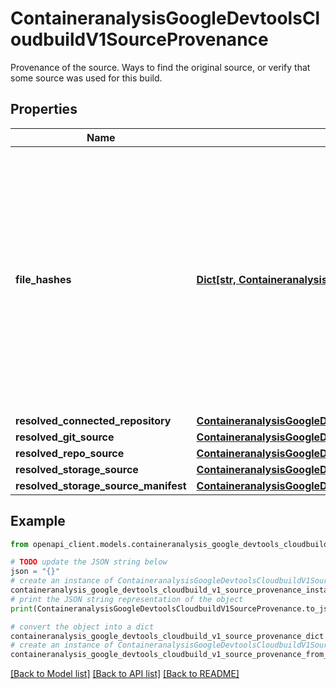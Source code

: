 # ContaineranalysisGoogleDevtoolsCloudbuildV1SourceProvenance

Provenance of the source. Ways to find the original source, or verify that some source was used for this build.

## Properties

Name | Type | Description | Notes
------------ | ------------- | ------------- | -------------
**file_hashes** | [**Dict[str, ContaineranalysisGoogleDevtoolsCloudbuildV1FileHashes]**](ContaineranalysisGoogleDevtoolsCloudbuildV1FileHashes.md) | Output only. Hash(es) of the build source, which can be used to verify that the original source integrity was maintained in the build. Note that &#x60;FileHashes&#x60; will only be populated if &#x60;BuildOptions&#x60; has requested a &#x60;SourceProvenanceHash&#x60;. The keys to this map are file paths used as build source and the values contain the hash values for those files. If the build source came in a single package such as a gzipped tarfile (&#x60;.tar.gz&#x60;), the &#x60;FileHash&#x60; will be for the single path to that file. | [optional] [readonly] 
**resolved_connected_repository** | [**ContaineranalysisGoogleDevtoolsCloudbuildV1ConnectedRepository**](ContaineranalysisGoogleDevtoolsCloudbuildV1ConnectedRepository.md) |  | [optional] 
**resolved_git_source** | [**ContaineranalysisGoogleDevtoolsCloudbuildV1GitSource**](ContaineranalysisGoogleDevtoolsCloudbuildV1GitSource.md) |  | [optional] 
**resolved_repo_source** | [**ContaineranalysisGoogleDevtoolsCloudbuildV1RepoSource**](ContaineranalysisGoogleDevtoolsCloudbuildV1RepoSource.md) |  | [optional] 
**resolved_storage_source** | [**ContaineranalysisGoogleDevtoolsCloudbuildV1StorageSource**](ContaineranalysisGoogleDevtoolsCloudbuildV1StorageSource.md) |  | [optional] 
**resolved_storage_source_manifest** | [**ContaineranalysisGoogleDevtoolsCloudbuildV1StorageSourceManifest**](ContaineranalysisGoogleDevtoolsCloudbuildV1StorageSourceManifest.md) |  | [optional] 

## Example

```python
from openapi_client.models.containeranalysis_google_devtools_cloudbuild_v1_source_provenance import ContaineranalysisGoogleDevtoolsCloudbuildV1SourceProvenance

# TODO update the JSON string below
json = "{}"
# create an instance of ContaineranalysisGoogleDevtoolsCloudbuildV1SourceProvenance from a JSON string
containeranalysis_google_devtools_cloudbuild_v1_source_provenance_instance = ContaineranalysisGoogleDevtoolsCloudbuildV1SourceProvenance.from_json(json)
# print the JSON string representation of the object
print(ContaineranalysisGoogleDevtoolsCloudbuildV1SourceProvenance.to_json())

# convert the object into a dict
containeranalysis_google_devtools_cloudbuild_v1_source_provenance_dict = containeranalysis_google_devtools_cloudbuild_v1_source_provenance_instance.to_dict()
# create an instance of ContaineranalysisGoogleDevtoolsCloudbuildV1SourceProvenance from a dict
containeranalysis_google_devtools_cloudbuild_v1_source_provenance_from_dict = ContaineranalysisGoogleDevtoolsCloudbuildV1SourceProvenance.from_dict(containeranalysis_google_devtools_cloudbuild_v1_source_provenance_dict)
```
[[Back to Model list]](../README.md#documentation-for-models) [[Back to API list]](../README.md#documentation-for-api-endpoints) [[Back to README]](../README.md)


